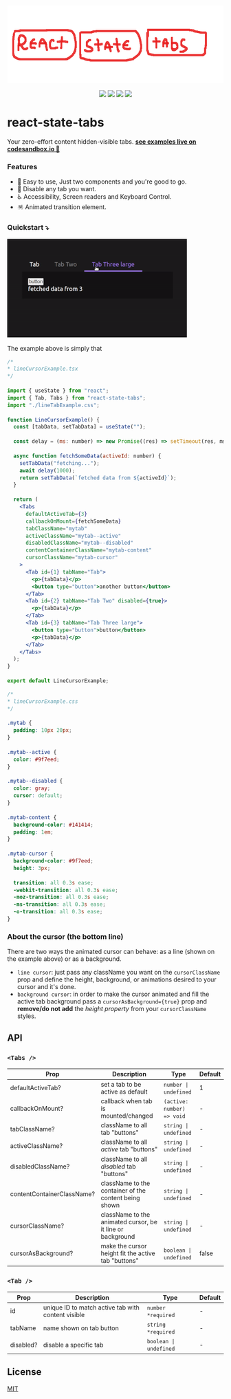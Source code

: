 
<p align="center">
  <a href="https://www.npmjs.com/package/react-state-tabs">
  </a>
    <img src="https://raw.githubusercontent.com/joaovitorzv/react-state-tabs/master/assets/logo.png" height="180">
</p>
<p align="center">
  <a href="https://github.com/joaovitorzv/react-state-tabs/actions/workflows/main.yaml">
<img src="https://github.com/joaovitorzv/react-state-tabs/actions/workflows/main.yaml/badge.svg" style="height: 19px"/></a>
  
  <a href="https://github.com/joaovitorzv/react-state-tabs/blob/master/LICENSE">
   <img src="https://img.shields.io/github/license/joaovitorzv/react-state-tabs?color=gree" /></a>
  
  <a href="https://www.npmjs.com/package/react-state-tabs">
    <img src="https://img.shields.io/npm/v/react-state-tabs?color=gree&logo=npm" /></a>
  <a href="https://reactjs.org/">
    <img src="https://img.shields.io/npm/dependency-version/react-state-tabs/peer/react" /></a>
</p>

# react-state-tabs
Your zero-effort content hidden-visible tabs. <strong>[see examples live on codesandbox.io 🧰](https://codesandbox.io/s/react-state-tabs-examples-gucij)</strong>

### Features
  - 🤯 Easy to use, Just two components and you're good to go.
  - 🚫 Disable any tab you want. 
  - ♿ Accessibility, Screen readers and Keyboard Control.
  - 🪅 Animated transition element.

### Quickstart ⤵️
<img height="229" src="https://raw.githubusercontent.com/joaovitorzv/react-state-tabs/master/assets/example.gif" />
  
The example above is simply that
```jsx
/* 
* lineCursorExample.tsx
*/

import { useState } from "react";
import { Tab, Tabs } from "react-state-tabs";
import "./lineTabExample.css";

function LineCursorExample() {
  const [tabData, setTabData] = useState("");

  const delay = (ms: number) => new Promise((res) => setTimeout(res, ms));

  async function fetchSomeData(activeId: number) {
    setTabData("fetching...");
    await delay(1000);
    return setTabData(`fetched data from ${activeId}`);
  }

  return (
    <Tabs
      defaultActiveTab={3}
      callbackOnMount={fetchSomeData}
      tabClassName="mytab"
      activeClassName="mytab--active"
      disabledClassName="mytab--disabled"
      contentContainerClassName="mytab-content"
      cursorClassName="mytab-cursor"
    >
      <Tab id={1} tabName="Tab">
        <p>{tabData}</p>
        <button type="button">another button</button>
      </Tab>
      <Tab id={2} tabName="Tab Two" disabled={true}>
        <p>{tabData}</p>
      </Tab>
      <Tab id={3} tabName="Tab Three large">
        <button type="button">button</button>
        <p>{tabData}</p>
      </Tab>
    </Tabs>
  );
}

export default LineCursorExample;
```
```css
/* 
* lineCursorExample.css
*/

.mytab {
  padding: 10px 20px;
}

.mytab--active {
  color: #9f7eed;
}

.mytab--disabled {
  color: gray;
  cursor: default;
}

.mytab-content {
  background-color: #141414;
  padding: 1em;
}

.mytab-cursor {
  background-color: #9f7eed;
  height: 3px;

  transition: all 0.3s ease;
  -webkit-transition: all 0.3s ease;
  -moz-transition: all 0.3s ease;
  -ms-transition: all 0.3s ease;
  -o-transition: all 0.3s ease;
}
```

### About the cursor (the bottom line)
There are two ways the animated cursor can behave: as a line (shown on the example above) or as a background.
  - `line cursor`: just pass any className you want on the `cursorClassName` prop and define the height, background, or animations desired to your cursor and it's done.
  - `background cursor`: in order to make the cursor animated and fill the active tab background pass a `cursorAsBackground={true}` prop and **remove/do not add** the *height property* from your `cursorClassName` styles.

## API
### `<Tabs />`

| Prop               | Description                                         | Type                                         | Default          |
| ------------------ | --------------------------------------------------- | -------------------------------------------- | ---------------- |
| defaultActiveTab?  | set a tab to be active as default                   | `number \| undefined`                        | 1                |
| callbackOnMount?   | callback when tab is mounted/changed                | `(active: number) => void`                   | -                |
| tabClassName?      | className to all tab "buttons"           | `string \| undefined`                                   | -                |
| activeClassName?   | className to all *active* tab "buttons"  | `string \| undefined`                                   | -                |
| disabledClassName? | className to all *disabled* tab "buttons"| `string \| undefined`                                   | -                |
| contentContainerClassName?  | className to the container of the content being shown | `string \| undefined`             | -                |
| cursorClassName? | className to the animated cursor, be it line or background | `string \| undefined`                    | -                |
| cursorAsBackground? | make the cursor height fit the active tab "buttons" | `boolean \| undefined`                      | false            |


### `<Tab />`

| Prop               | Description                                        | Type                                         | Default          |
| ------------------ | -------------------------------------------------- | -------------------------------------------- | ---------------- |
| id                 | unique ID to match active tab with content visible | `number *required`                           | -                |
| tabName            | name shown on tab button                           | `string *required`                           | -                |
| disabled?          | disable a specific tab                             | `boolean \| undefined`                       | -                |

## License 
<a href="LICENSE">MIT</a>
